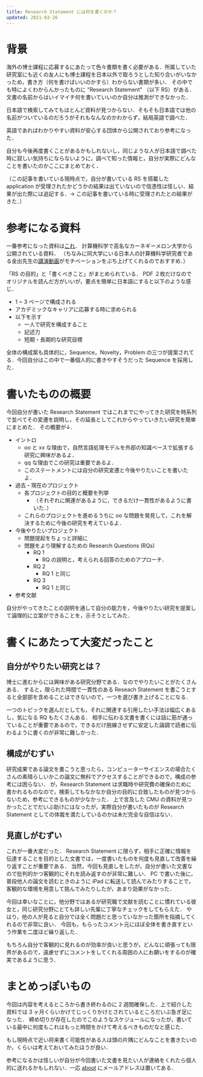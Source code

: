 ```yaml
---
title: Research Statement には何を書くのか？
updated: 2021-03-26
---
```


# 背景

海外の博士課程に応募するにあたって色々書類を書く必要がある．所属していた研究室にも近くの友人にも博士課程を日本以外で取ろうとした知り合いがいなかっため，書き方（何を書けばいいのかすら）わからない書類が多い．
その中でも特によくわからんかったものに  "Research Statement" （以下 RS）がある．文書の名前からはいイマイチ何を書いていいのか自分は推測ができなかった．

日本語で検索してみてもほとんど資料が見つからない．そもそも日本語では他の名前がついているのだろうがそれもなんなのかわからず，結局英語で調べた．

英語であればわかりやすい資料が安心する団体から公開されており参考になった．

自分も今後再度書くことがあるかもしれないし，同じような人が日本語で調べた時に寂しい気持ちにならないように，調べて知った情報と，自分が実際にどんなことを書いたのかここにまとめておく．

（この記事を書いている現時点で，自分が書いている RS を搭載した application が受理されたかどうかの結果は出ていないので信憑性は怪しい．結果が出た際には追記する．→ この記事を書いている時に受理されたとの結果がきた．）


# 参考になる資料

一番参考になった資料は[これ](https://www.cmu.edu/gcc/handouts-and-resources/handouts/research-statement.pdf)．
計算機科学で高名なカーネギーメロン大学から公開されている資料．
（ちなみに同大学にいる日本人の計算機科学研究者である金出先生の[講演動画](https://youtu.be/W3w0ZtGw5fQ)がモチベーションをぶち上げてくれるのでおすすめ．）

「RS の目的」と「書くべきこと」がまとめられている．
PDF ２枚だけなのでオリジナルを読んだ方がいいが，要点を簡単に日本語にすると以下のような感じ．

- 1 ~ 3 ページで構成される
- アカデミックなキャリアに応募する時に求められる
- 以下を示す
	- 一人で研究を構成すること
	- 記述力
	- 短期・長期的な研究目標

全体の構成案も具体的に，Sequence，Novelty，Problem の三つが提案されてる．今回自分はこの中で一番個人的に書きやすそうだった Sequence を採用した．


# 書いたものの概要

今回自分が書いた Research Statement ではこれまでにやってきた研究を時系列で並べてその変遷を説明し，その延長としてこれからやっていきたい研究を簡単にまとめた．
その概要が↓．

- イントロ
	- oo と xx な理由で，自然言語処理モデルを外部の知識ベースで拡張する研究に興味があるよ．
	- qq な理由でこの研究は重要であるよ．
	- このステートメントには自分の研究変遷と今後やりたいことを書いたよ．
- 過去・現在のプロジェクト
	- 各プロジェクトの目的と概要を列挙
		- （それぞれに関連があるように，できるだけ一貫性があるように書いた．）
	- これらのプロジェクトを進めるうちに oo な問題を発見して，これを解決するために今後の研究を考えているよ．
- 今後やりたいプロジェクト
	- 問題提起をちょっと詳細に
	- 問題をより理解するための Research Questions (RQs)
		- RQ 1
			- RQ の説明と，考えられる回答のためのアプローチ．
		- RQ 2
			- RQ 1 と同じ
		- RQ 3
			- RQ 1 と同じ
- 参考文献

自分がやってきたことの説明を通して自分の能力を，今後やりたい研究を提案して論理的に立案ができることを，示そうとしてみた．


# 書くにあたって大変だったこと

## 自分がやりたい研究とは？

博士に進むからには興味がある研究分野である．なのでやりたいことがたくさんある．
すると，限られた時間で一貫性のある Reseach Statement を書こうとすると全部部を含めることはできないので，一つを選び書き上げることになる．

一つのトピックを選んだとしても，それに関連する引用したい手法は幅広くあるし，気になる RQ もたくさんある．
相手に伝わる文書を書くには話に筋が通っていることが重要であるので，できるだけ脱線させずに安定した論調で読者に伝わるように書くのが非常に難しかった．

## 構成がむずい

研究成果である論文を書こうと思ったら，コンピューターサイエンスの場合たくさんの素晴らしいかこの論文に無料でアクセスすることができるので，構成の参考には困らない．
が，Research Statement は求職時や研究費の確保のために書かれるものなので，検索してもなかなか自分の目的に合致したものが見つからないため，参考にできるものが少なかった．
上で言及した CMU の資料が見つかったことでだいぶ助けにはなったが，実際自分が書いたものが Research Statement としての体裁を満たしているのかは未だ完全な自信はない．

## 見直しがむずい

これが一番大変だった．
Research Statement に限らず，相手に正確に情報を伝達することを目的とした文書では，一度書いたものを何度も見直して改善を繰り返すことが重要である．
当然，今回も見直しをしたが，自分が書いた文書なので批判的かつ客観的にそれを読み返すのが非常に難しい．
PC で書いた後に，普段他人の論文を読むときのように iPad に転送して読んでみたりすることで，客観的な環境を用意して挑んでみたりしたが，あまり効果がなかった．

今回は幸いなことに，他分野ではあるが研究職で文献を読むことに慣れている彼女と，同じ研究分野にとても詳しい先輩に丁寧なチェックをしてもらえた．
やはり，他の人が見ると自分では全く問題だと思っていなかった箇所を指摘してくれるので非常に良い．
今回も，もらったコメント元にほぼ全体を書き直すという作業を二度ほど繰り返した．

もちろん自分で客観的に見れるのが効率が良いと思うが，どんなに頑張っても限界があるので，遠慮せずにコメントをしてくれる周囲の人にお願いをするのが確実であるように思う．


# まとめっぽいもの

今回は内容を考えるところから書き終わるのに 2 週間確保した．上で紹介した資料では 3 ヶ月くらいかけてじっくりかけとされているところだいぶ急ぎ足になった．
締め切りが存在したのでこのようなスケジュールになったが，書いている最中に何度もこれはもっと時間をかけて考えるべきものだなと感じた．

もし現時点で近い将来書く可能性がある人は頭の片隅にどんなことを書きたいのか，くらいは考えておいてみたほうが良い．

参考になるかは怪しいが自分が今回書いた文書を見たい人が連絡をくれたら個人的に送れるかもしれない．一応 [about](https://sotaro.io/about) にメールアドレスは置いてある．
